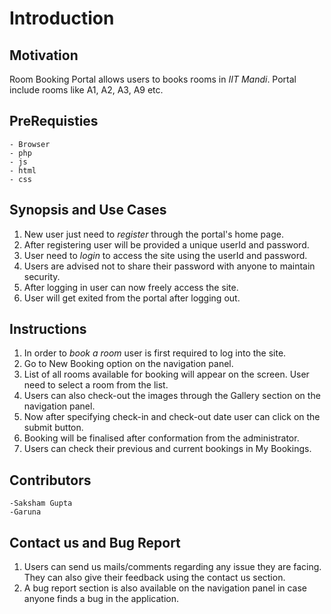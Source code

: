 Introduction
================



## Motivation

Room Booking Portal allows users to books rooms in _IIT_ _Mandi_.
Portal include rooms like A1, A2, A3, A9 etc.

## PreRequisties
	- Browser
	- php
	- js
	- html
	- css

## Synopsis and Use Cases

1. New user just need to _register_ through the portal's home page.
2. After registering user will be provided a unique userId and password.
3. User need to _login_ to access the site using the userId and password.
4. Users are advised not to share their password with anyone to maintain security.
5. After logging in user can now freely access the site.
6. User will get exited from the portal after logging out.


## Instructions

1. In order to _book_ _a_ _room_ user is first required to log into the site.
2. Go to New Booking option on the navigation panel.
3. List of all rooms available for booking will appear on the screen. User
need to select a room from the list.
5. Users can also check-out the images through the Gallery section on the
navigation panel.
4. Now after specifying check-in and check-out date user can click on the
submit button.
5. Booking will be finalised after conformation from the administrator.
6. Users can check their previous and current bookings in My Bookings.

## Contributors
	-Saksham Gupta
	-Garuna


## Contact us and Bug Report

1. Users can send us mails/comments regarding any issue they are facing. They
can also give their feedback using the contact us section.
2. A bug report section is also available on the navigation panel in case 
anyone finds a bug in the application. 

